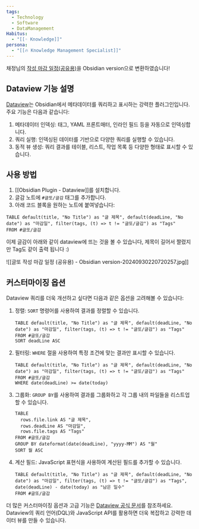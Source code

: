 ```yaml
---
tags:
  - Technology
  - Software
  - DataManagement
Habitus:
  - "[[◦ Knowledge]]"
persona:
  - "[[🔥 Knowledge Management Specialist]]"
---
```


채정님의 [작성 마감 일정(공유용)](https://blcklamb.notion.site/1119e0c67e6c80848eedc354b80b6c4c)을 Obsidian version으로 변환하였습니다! 

## Dataview 기능 설명

[Dataview](https://blacksmithgu.github.io/obsidian-dataview)는 Obsidian에서 메타데이터를 쿼리하고 표시하는 강력한 플러그인입니다. 주요 기능은 다음과 같습니다:

1. 메타데이터 인덱싱: 태그, YAML 프론트매터, 인라인 필드 등을 자동으로 인덱싱합니다.
2. 쿼리 실행: 인덱싱된 데이터를 기반으로 다양한 쿼리를 실행할 수 있습니다.
3. 동적 뷰 생성: 쿼리 결과를 테이블, 리스트, 작업 목록 등 다양한 형태로 표시할 수 있습니다.

## 사용 방법
1. [[Obsidian Plugin - Dataview]]를 설치합니다.
2. 글감 노트에 `#글또/글감` 태그를 추가합니다.
3. 아래 코드 블록을 원하는 노트에 붙여넣습니다:
```dataview
TABLE default(title, "No Title") as "글 제목", default(deadLine, "No date") as "마감일", filter(tags, (t) => t != "글또/글감") as "Tags"
FROM #글또/글감
```


이제 글감이 아래와 같이 dataview에 뜨는 것을 볼 수 있습니다, 제목이 길어서 짤렸지만 Tag도 같이 출력 됩니다 :)

![[글또 작성 마감 일정 (공유용) - Obsidian version-20240930220720257.jpg]]
## 커스터마이징 옵션

Dataview 쿼리를 더욱 개선하고 싶다면 다음과 같은 옵션을 고려해볼 수 있습니다:

1. 정렬: `SORT` 명령어를 사용하여 결과를 정렬할 수 있습니다.
   ```dataview
   TABLE default(title, "No Title") as "글 제목", default(deadLine, "No date") as "마감일", filter(tags, (t) => t != "글또/글감") as "Tags"
   FROM #글또/글감
   SORT deadLine ASC
   ```

2. 필터링: `WHERE` 절을 사용하여 특정 조건에 맞는 결과만 표시할 수 있습니다.
   ```dataview
   TABLE default(title, "No Title") as "글 제목", default(deadLine, "No date") as "마감일", filter(tags, (t) => t != "글또/글감") as "Tags"
   FROM #글또/글감
   WHERE date(deadLine) >= date(today)
   ```

3. 그룹화: `GROUP BY`를 사용하여 결과를 그룹화하고 각 그룹 내의 파일들을 리스트업할 수 있습니다.
   ```dataview
   TABLE 
     rows.file.link AS "글 제목",
     rows.deadLine AS "마감일",
     rows.file.tags AS "Tags"
   FROM #글또/글감
   GROUP BY dateformat(date(deadLine), "yyyy-MM") AS "월"
   SORT 월 ASC
   ```

4. 계산 필드: JavaScript 표현식을 사용하여 계산된 필드를 추가할 수 있습니다.
   ```dataview
   TABLE default(title, "No Title") as "글 제목", default(deadLine, "No date") as "마감일", filter(tags, (t) => t != "글또/글감") as "Tags", date(deadLine) - date(today) as "남은 일수"
   FROM #글또/글감
   ```

더 많은 커스터마이징 옵션과 고급 기능은 [Dataview 공식 문서](https://blacksmithgu.github.io/obsidian-dataview)를 참조하세요. Dataview의 쿼리 언어(DQL)와 JavaScript API를 활용하면 더욱 복잡하고 강력한 데이터 뷰를 만들 수 있습니다.